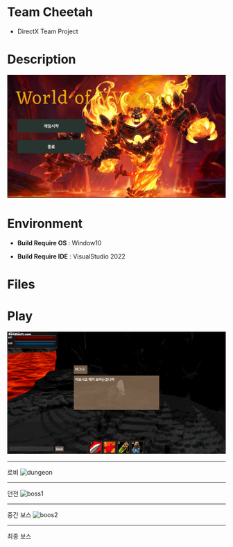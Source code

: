 # Team Cheetah
  * DirectX Team Project
#  Description
 ![예시](Resources/intro/main.png)
# Environment
 * **Build Require OS** : Window10

 * **Build Require IDE** : VisualStudio 2022

# Files

# Play
![Lobby](Resources/intro/loby.gif)
***
로비
![dungeon](Resources/intro/dungeon.gif)
***
던전
![boss1](Resources/intro/mid.gif)
***
중간 보스
![boos2](Resources/intro/boss.gif)
***
최종 보스
